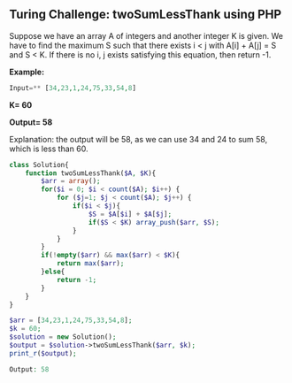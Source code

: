## **Turing Challenge: twoSumLessThank using PHP**
<p>
Suppose we have an array A of integers and another integer K is given. We have to find the maximum S such that there exists i < j with A[i] + A[j] = S and S < K. If there is no i, j exists satisfying this equation, then return -1. 

**Example:**

```php
Input=** [34,23,1,24,75,33,54,8] 
``` 

**K= 60**

**Output= 58** 

Explanation:  the output will be 58, as we can use 34 and 24 to sum 58, which is less than 60. </p>

```php
class Solution{
	function twoSumLessThank($A, $K){
		$arr = array();
	    for($i = 0; $i < count($A); $i++) {
	        for ($j=1; $j < count($A); $j++) {                
	            if($i < $j){
	            	$S = $A[$i] + $A[$j];
	            	if($S < $K) array_push($arr, $S);
	            }	            
	        }
	    }
	    if(!empty($arr) && max($arr) < $K){
	    	return max($arr);
	    }else{
	    	return -1;
	    }
	}
}

$arr = [34,23,1,24,75,33,54,8];
$k = 60;
$solution = new Solution();
$output = $solution->twoSumLessThank($arr, $k);
print_r($output);
```
```php
Output: 58
```